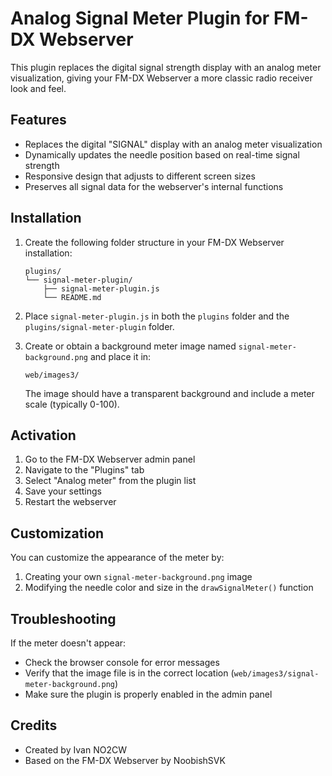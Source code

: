 # Analog Signal Meter Plugin for FM-DX Webserver

This plugin replaces the digital signal strength display with an analog meter visualization, giving your FM-DX Webserver a more classic radio receiver look and feel.

## Features

- Replaces the digital "SIGNAL" display with an analog meter visualization
- Dynamically updates the needle position based on real-time signal strength
- Responsive design that adjusts to different screen sizes
- Preserves all signal data for the webserver's internal functions

## Installation

1. Create the following folder structure in your FM-DX Webserver installation:
   ```
   plugins/
   └── signal-meter-plugin/
       ├── signal-meter-plugin.js
       └── README.md
   ```

2. Place `signal-meter-plugin.js` in both the `plugins` folder and the `plugins/signal-meter-plugin` folder.

3. Create or obtain a background meter image named `signal-meter-background.png` and place it in:
   ```
   web/images3/
   ```
   
   The image should have a transparent background and include a meter scale (typically 0-100).

## Activation

1. Go to the FM-DX Webserver admin panel
2. Navigate to the "Plugins" tab
3. Select "Analog meter" from the plugin list
4. Save your settings
5. Restart the webserver

## Customization

You can customize the appearance of the meter by:

1. Creating your own `signal-meter-background.png` image
2. Modifying the needle color and size in the `drawSignalMeter()` function

## Troubleshooting

If the meter doesn't appear:
- Check the browser console for error messages
- Verify that the image file is in the correct location (`web/images3/signal-meter-background.png`)
- Make sure the plugin is properly enabled in the admin panel

## Credits

- Created by Ivan NO2CW
- Based on the FM-DX Webserver by NoobishSVK
